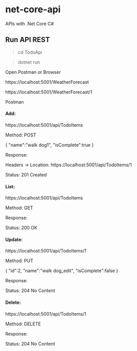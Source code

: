# net-core-api
APIs with .Net Core C#

## Run API REST
>cd TodoApi

>dotnet run

Open Postman or Browser

https://localhost:5001/WeatherForecast

https://localhost:5001/WeatherForecast/1

Postman

#### Add:

https://localhost:5001/api/TodoItems

Method: POST

{
  "name":"walk dog1",
  "isComplete":true
}

Response:

Headers -> Location: https://localhost:5001/api/TodoItems/1

Status: 201 Created

#### List:

https://localhost:5001/api/TodoItems

Method: GET

Response:

Status: 200 OK

#### Update:

https://localhost:5001/api/TodoItems/1

Method: PUT

{
  "id":2,
  "name":"walk dog_edit",
  "isComplete":false
}

Response:

Status: 204 No Content

#### Delete:

https://localhost:5001/api/TodoItems/1

Method: DELETE

Response:

Status: 204 No Content


